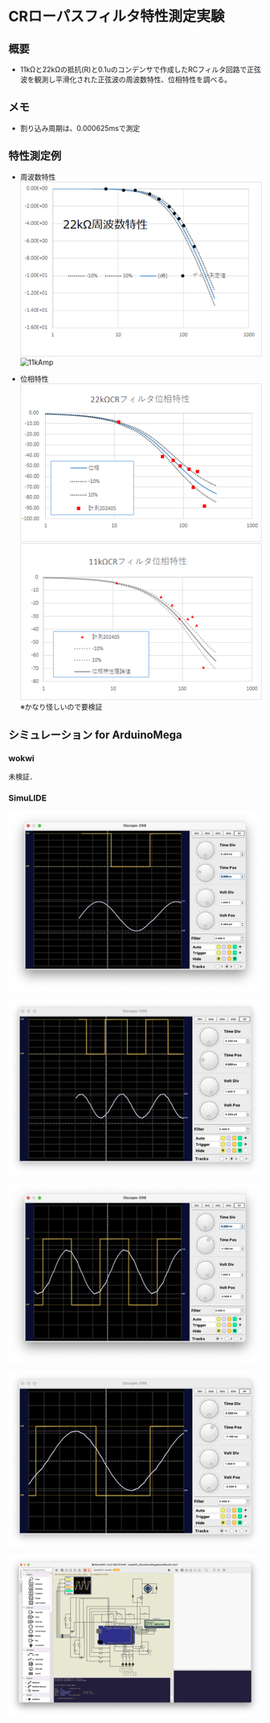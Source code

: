 # CRローパスフィルタ特性測定実験

## 概要
* 11kΩと22kΩの抵抗(R)と0.1uのコンデンサで作成したRCフィルタ回路で正弦波を観測し平滑化された正弦波の周波数特性、位相特性を調べる。

## メモ
* 割り込み周期は、0.000625msで測定

## 特性測定例
* 周波数特性
 ![22kAmp](./pic_CRLPF/22k_CRLPFPower.png "22kAmp")
 ![11kAmp](./pic_CRLPF/11k_CRLPFPower.png "11kAmp")

* 位相特性
 ![22kPhase](./pic_CRLPF/CR位相特性22k.png "22kPhase")
 ![11kPhase](./pic_CRLPF/CR位相特性11k.png "11kPhase")
 ※かなり怪しいので要検証


## シミュレーション for ArduinoMega

### wokwi
 未検証．

### SimuLIDE
 ![2bunshu](./pic_CRLPF/simIKadai0301.png "pinAssign")

 ![2bunshu](./pic_CRLPF/simIKadai0302.png "pinAssign")

 ![2bunshu](./pic_CRLPF/simIKadai0303.png "pinAssign")

 ![2bunshu](./pic_CRLPF/simIKadai0304.png "pinAssign")

 ![2bunshu](./pic_CRLPF/simIKadai0305.png "pinAssign")

